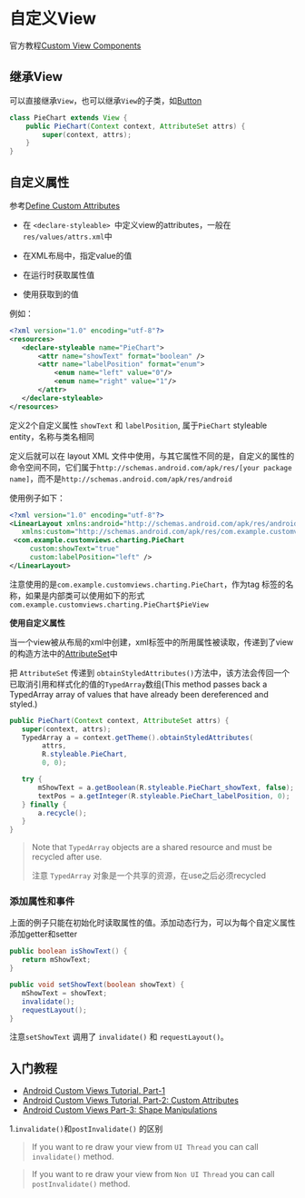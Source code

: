 # 自定义View
官方教程[Custom View Components](https://developer.android.com/guide/topics/ui/custom-components)

## 继承View

可以直接继承`View`，也可以继承`View`的子类，如[Button](https://developer.android.com/reference/android/widget/Button.html)

```java
class PieChart extends View {
    public PieChart(Context context, AttributeSet attrs) {
        super(context, attrs);
    }
}
```

## 自定义属性

参考[Define Custom Attributes](https://developer.android.com/training/custom-views/create-view#customattr)

+ 在 `<declare-styleable> `中定义view的attributes，一般在`res/values/attrs.xml`中

+ 在XML布局中，指定value的值
+ 在运行时获取属性值
+ 使用获取到的值

例如：

```xml
<?xml version="1.0" encoding="utf-8"?>
<resources>
   <declare-styleable name="PieChart">
       <attr name="showText" format="boolean" />
       <attr name="labelPosition" format="enum">
           <enum name="left" value="0"/>
           <enum name="right" value="1"/>
       </attr>
   </declare-styleable>
</resources>
```

定义2个自定义属性 `showText` 和 `labelPosition`, 属于`PieChart` styleable entity，名称与类名相同

定义后就可以在 layout XML 文件中使用，与其它属性不同的是，自定义的属性的命令空间不同，它们属于`http://schemas.android.com/apk/res/[your package name]`，而不是`http://schemas.android.com/apk/res/android`

使用例子如下：

```xml
<?xml version="1.0" encoding="utf-8"?>
<LinearLayout xmlns:android="http://schemas.android.com/apk/res/android"
   xmlns:custom="http://schemas.android.com/apk/res/com.example.customviews">
 <com.example.customviews.charting.PieChart
     custom:showText="true"
     custom:labelPosition="left" />
</LinearLayout>
```

注意使用的是`com.example.customviews.charting.PieChart`，作为tag 标签的名称，如果是内部类可以使用如下的形式`com.example.customviews.charting.PieChart$PieView`

**使用自定义属性**

当一个view被从布局的xml中创建，xml标签中的所用属性被读取，传递到了view的构造方法中的[AttributeSet](https://developer.android.com/reference/android/util/AttributeSet.html)中

把 `AttributeSet` 传递到 `obtainStyledAttributes()`方法中，该方法会传回一个已取消引用和样式化的值的`TypedArray`数组(This method passes back a TypedArray array of values that have already been dereferenced and styled.)

```java
public PieChart(Context context, AttributeSet attrs) {
   super(context, attrs);
   TypedArray a = context.getTheme().obtainStyledAttributes(
        attrs,
        R.styleable.PieChart,
        0, 0);

   try {
       mShowText = a.getBoolean(R.styleable.PieChart_showText, false);
       textPos = a.getInteger(R.styleable.PieChart_labelPosition, 0);
   } finally {
       a.recycle();
   }
}
```

> Note that `TypedArray` objects are a shared resource and must be recycled after use.
>
> 注意 `TypedArray` 对象是一个共享的资源，在use之后必须recycled



### 添加属性和事件

上面的例子只能在初始化时读取属性的值。添加动态行为，可以为每个自定义属性添加getter和setter

```java
public boolean isShowText() {
   return mShowText;
}

public void setShowText(boolean showText) {
   mShowText = showText;
   invalidate();
   requestLayout();
}
```

注意`setShowText` 调用了 `invalidate()` 和 `requestLayout()`。



## 入门教程

+ [Android Custom Views Tutorial. Part-1](https://medium.com/mindorks/android-custom-views-tutorial-part-1-115fa8d53be5)
+ [Android Custom Views Tutorial. Part-2: Custom Attributes](<https://medium.com/mindorks/android-custom-views-tutorial-part-2-custom-attributes-3adde12c846d>)
+ [Android Custom Views Part-3: Shape Manipulations](<https://medium.com/mindorks/android-custom-views-part-3-shape-manipulations-2d2fcc149ae7>)



1.`invalidate()`和`postInvalidate()` 的区别

>If you want to re draw your view from `UI Thread` you can call `invalidate()` method.

> If you want to re draw your view from `Non UI Thread` you can call `postInvalidate()` method.





